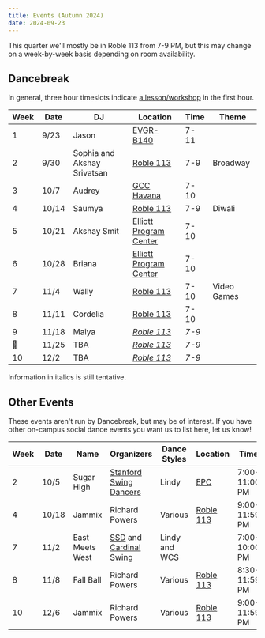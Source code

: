 ```yaml
---
title: Events (Autumn 2024)
date: 2024-09-23
---
```


This quarter we'll mostly be in Roble 113 from 7-9 PM, but this may change on a
week-by-week basis depending on room availability.

<!--more-->

## Dancebreak

In general, three hour timeslots indicate [a lesson/workshop](../24aut-workshops)
in the first hour.

| Week | Date  | DJ                          | Location                      | Time     | Theme       |
|------|-------|-----------------------------|-------------------------------|----------|-------------|
| 1    | 9/23  | Jason                       | [EVGR-B140][evgr]             | 7-11  |             |
| 2    | 9/30  | Sophia and Akshay Srivatsan | [Roble 113][roble]            | 7-9   | Broadway    |
| 3    | 10/7  | Audrey                      | [GCC Havana][gcc]             | 7-10  |             |
| 4    | 10/14 | Saumya                      | [Roble 113][roble]            | 7-9   | Diwali      |
| 5    | 10/21 | Akshay Smit                 | [Elliott Program Center][epc] | 7-10  |             |
| 6    | 10/28 | Briana                      | [Elliott Program Center][epc] | 7-10  |             |
| 7    | 11/4  | Wally                       | [Roble 113][roble]            | 7-10  | Video Games |
| 8    | 11/11 | Cordelia                    | [Roble 113][roble]            | 7-10  |             |
| 9    | 11/18 | Maiya                       | _[Roble 113][roble]_          | _7-9_ |             |
| 🦃   | 11/25 | TBA                         | _[Roble 113][roble]_          | _7-9_ |             |
| 10   | 12/2  | TBA                         | _[Roble 113][roble]_          | _7-9_ |             |

Information in italics is still tentative.

## Other Events

These events aren't run by Dancebreak, but may be of interest.  If you have
other on-campus social dance events you want us to list here, let us know!

| Week | Date  | Name            | Organizers                           | Dance Styles  | Location           | Time          |
|------|-------|-----------------|--------------------------------------|---------------|--------------------|---------------|
| 2    | 10/5  | Sugar High      | [Stanford Swing Dancers][ssd]        | Lindy         | [EPC][epc]         | 7:00-11:00 PM |
| 4    | 10/18 | Jammix          | Richard Powers                       | Various       | [Roble 113][roble] | 9:00-11:59 PM |
| 7    | 11/2  | East Meets West | [SSD][ssd] and [Cardinal Swing][wcs] | Lindy and WCS |                    | 7:00-10:00 PM |
| 8    | 11/8  | Fall Ball       | Richard Powers                       | Various       | [Roble 113][roble] | 8:30-11:59 PM |
| 10   | 12/6  | Jammix          | Richard Powers                       | Various       | [Roble 113][roble] | 9:00-11:59 PM |

[epc]: /info/locations/#elliott-program-center
[roble]: /info/locations/#roble-gym
[gcc]: /info/locations/#graduate-community-center
[evgr]: /info/locations/#escondido-village-graduate-residences
[ssd]: https://swing.stanford.edu
[wcs]: https://www.facebook.com/cardinalswing/
